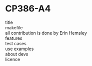 # CP386-A4 
title  
makefile  
all contribution is done by Erin Hemsley  
features  
test cases  
use examples  
about devs   
licence 

